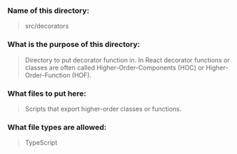 
### Name of this directory: 
> src/decorators

### What is the purpose of this directory:
> Directory to put decorator function in. In React decorator functions or classes are often called Higher-Order-Components (HOC) or Higher-Order-Function (HOF).

### What files to put here:
> Scripts that export higher-order classes or functions. 

### What file types are allowed:
> TypeScript